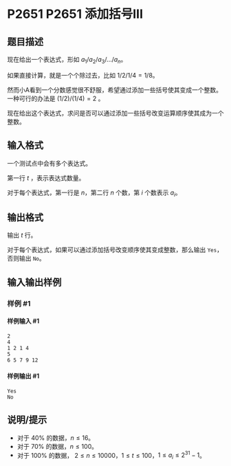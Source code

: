 # P2651 P2651 添加括号III

## 题目描述

现在给出一个表达式，形如 $a_{1}/a_{2}/a_{3}/.../a_{n}$。

如果直接计算，就是一个个除过去，比如 $1/2/1/4 = 1/8$。

然而小$\text{A}$看到一个分数感觉很不舒服，希望通过添加一些括号使其变成一个整数。一种可行的办法是 $(1/2)/(1/4)=2$ 。

现在给出这个表达式，求问是否可以通过添加一些括号改变运算顺序使其成为一个整数。

## 输入格式

一个测试点中会有多个表达式。

第一行 $t$ ，表示表达式数量。

对于每个表达式，第一行是 $n$，第二行 $n$ 个数，第 $i$ 个数表示 $a_{i}$。

## 输出格式

输出 $t$ 行。

对于每个表达式，如果可以通过添加括号改变顺序使其变成整数，那么输出 `Yes`，否则输出 `No`。

## 输入输出样例

### 样例 #1

#### 样例输入 #1

```
2
4
1 2 1 4
5
6 5 7 9 12
```

#### 样例输出 #1

```
Yes
No
```

## 说明/提示

- 对于 $40\%$ 的数据，$n \le 16$。
- 对于 $70\%$ 的数据，$n \le 100$。
- 对于 $100\%$ 的数据， $2 \le n \le 10000$，$1 \le t \le 100$，$1 \le a_{i}\le 2^{31}-1$。
